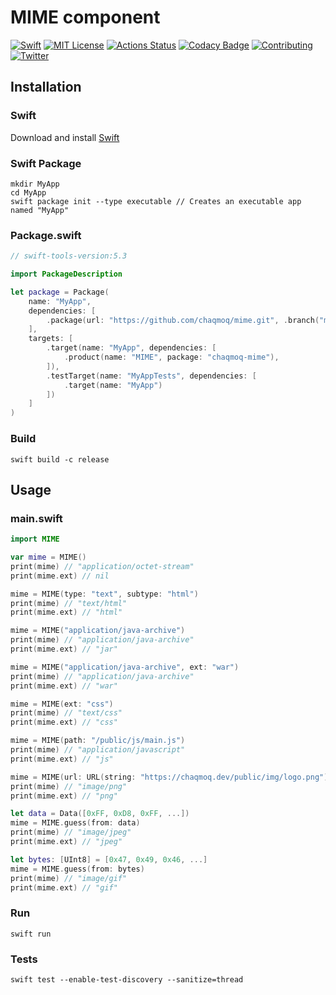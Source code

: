 # MIME component
[![Swift](https://img.shields.io/badge/swift-5.3-brightgreen.svg)](https://swift.org/download/#releases) [![MIT License](https://img.shields.io/badge/license-MIT-brightgreen.svg)](https://github.com/chaqmoq/mime/blob/master/LICENSE/) [![Actions Status](https://github.com/chaqmoq/mime/workflows/development/badge.svg)](https://github.com/chaqmoq/mime/actions) [![Codacy Badge](https://app.codacy.com/project/badge/Grade/8db2563aade54b95afdefa13fbe8dbb7)](https://www.codacy.com/gh/chaqmoq/mime?utm_source=github.com&amp;utm_medium=referral&amp;utm_content=chaqmoq/mime&amp;utm_campaign=Badge_Grade) [![Contributing](https://img.shields.io/badge/contributing-guide-brightgreen.svg)](https://github.com/chaqmoq/mime/blob/master/CONTRIBUTING.md) [![Twitter](https://img.shields.io/badge/twitter-chaqmoqdev-brightgreen.svg)](https://twitter.com/chaqmoqdev)

## Installation
### Swift
Download and install [Swift](https://swift.org/download)

### Swift Package
```shell
mkdir MyApp
cd MyApp
swift package init --type executable // Creates an executable app named "MyApp"
```

### Package.swift
```swift
// swift-tools-version:5.3

import PackageDescription

let package = Package(
    name: "MyApp",
    dependencies: [
        .package(url: "https://github.com/chaqmoq/mime.git", .branch("master"))
    ],
    targets: [
        .target(name: "MyApp", dependencies: [
            .product(name: "MIME", package: "chaqmoq-mime"),
        ]),
        .testTarget(name: "MyAppTests", dependencies: [
            .target(name: "MyApp")
        ])
    ]
)
```

### Build
```shell
swift build -c release
```

## Usage
### main.swift
```swift
import MIME

var mime = MIME()
print(mime) // "application/octet-stream"
print(mime.ext) // nil

mime = MIME(type: "text", subtype: "html")
print(mime) // "text/html"
print(mime.ext) // "html"

mime = MIME("application/java-archive")
print(mime) // "application/java-archive"
print(mime.ext) // "jar"

mime = MIME("application/java-archive", ext: "war")
print(mime) // "application/java-archive"
print(mime.ext) // "war"

mime = MIME(ext: "css")
print(mime) // "text/css"
print(mime.ext) // "css"

mime = MIME(path: "/public/js/main.js")
print(mime) // "application/javascript"
print(mime.ext) // "js"

mime = MIME(url: URL(string: "https://chaqmoq.dev/public/img/logo.png")!)
print(mime) // "image/png"
print(mime.ext) // "png"

let data = Data([0xFF, 0xD8, 0xFF, ...])
mime = MIME.guess(from: data)
print(mime) // "image/jpeg"
print(mime.ext) // "jpeg"

let bytes: [UInt8] = [0x47, 0x49, 0x46, ...]
mime = MIME.guess(from: bytes)
print(mime) // "image/gif"
print(mime.ext) // "gif"
```

### Run
```shell
swift run
```

### Tests
```shell
swift test --enable-test-discovery --sanitize=thread
```
